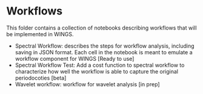 # Workflows

This folder contains a collection of notebooks describing workflows that will be
implemented in WINGS.

* Spectral Workflow: describes the steps for workflow analysis, including saving in JSON format. Each cell in the notebook is meant to emulate a workflow component for WINGS [Ready to use]
* Spectral Workflow Test: Add a cost function to spectral workflow to characterize how well the workflow is able to capture the original periodocoties [beta]
* Wavelet workflow: workflow for wavelet analysis [in prep]
